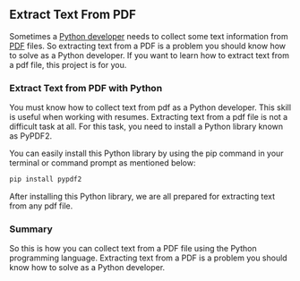 ## Extract Text From PDF

Sometimes a [Python developer](https://thecleverprogrammer.com/2022/04/08/important-python-libraries-for-python-developers/) needs to collect some text information from [PDF](https://en.wikipedia.org/wiki/PDF) files. So extracting text from a PDF is a problem you should know how to solve as a Python developer. If you want to learn how to extract text from a pdf file, this project is for you.

### Extract Text from PDF with Python

You must know how to collect text from pdf as a Python developer. This skill is useful when working with resumes. Extracting text from a pdf file is not a difficult task at all. For this task, you need to install a Python library known as PyPDF2.

You can easily install this Python library by using the pip command in your terminal or command prompt as mentioned below:

```ps1
pip install pypdf2
```

After installing this Python library, we are all prepared for extracting text from any pdf file.

### Summary

So this is how you can collect text from a PDF file using the Python programming language. Extracting text from a PDF is a problem you should know how to solve as a Python developer.